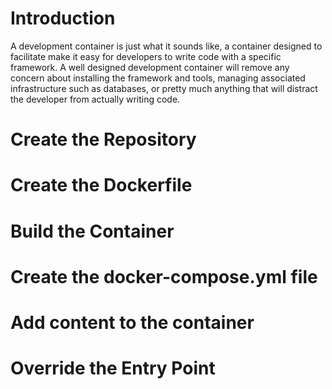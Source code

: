 # Introduction
A development container is just what it sounds like, a container designed to facilitate make it easy for developers to write code with a specific framework. A well designed development container will remove any concern about installing the framework and tools, managing associated infrastructure such as databases, or pretty much anything that will distract the developer from actually writing code.

# Create the Repository


# Create the Dockerfile

# Build the Container

# Create the docker-compose.yml file

# Add content to the container

# Override the Entry Point

#

